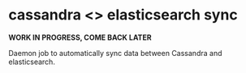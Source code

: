 cassandra <> elasticsearch sync
===============================

**WORK IN PROGRESS, COME BACK LATER**

Daemon job to automatically sync data between Cassandra and elasticsearch.
